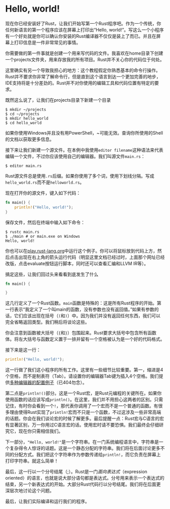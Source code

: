 # Hello, world!
现在你已经安装好了Rust，让我们开始写第一个Rust程序吧。作为一个传统，你任何新语言的第一个程序应该在屏幕上打印出“Hello, world!”。写这么一个小程序有一个好处就是你可以确认你安装的Rust编译器不仅仅是装上了而已。并且在屏幕上打印信息是一件非常常见的事情。

你需要做的第一件事就是创建一个用来写代码的文件。我喜欢在home目录下创建一个projects文件夹，用来存放我的所有项目。Rust并不关心你的代码位于何处。

这里确实有另一个导致我担心的地方：这个教程假定你熟悉基本的命令行操作。Rust并不要求你非常了解命令行，但是直到这个语言到达一个更加完善的地步，IDE支持将是十分差劲的。Rust并不对你使用的编辑工具和代码位置有特定的要求。

既然这么说了，让我们在projects目录下新建一个目录
```
$ mkdir ~/projects
$ cd ~/projects
$ mkdir hello_world
$ cd hello_world
```
如果你使用Windows并且没有用PowerShell，~可能无效。查询你所使用的Shell的文档以获取更多信息。

接下来让我们新建一个源文件。在本例中我使用`editor filename`这种语法来代表编辑一个文件，不过你应该使用自己的编辑器。我们叫源文件`main.rs`：
```
$ editor main.rs
```
Rust源文件总是使用`.rs`后缀。如果你使用了多个词，使用下划线分隔。写成`hello_world.rs`而不是`helloworld.rs`。

现在打开你的源文件，键入如下代码：
```rust
fn main() {
    println!("Hello, world!");
}
```
保存文件，然后在终端中输入如下命令：
```
$ rustc main.rs
$ ./main # or main.exe on Windows
Hello, world!
```
你也可以在[play.rust-lang.org](https://play.rust-lang.org/)中运行这个例子。你可以将鼠标放到代码上方，然后点击出现在右上角的箭头运行代码（明显这里文档已经过时，上面那个网址已经改版，点击evaluate按钮运行脚本，同时还可以查看汇编和LLVM IR等）。

搞定这些，让我们回过头来看看到底发生了什么
```rust
fn main() {

}
```
这几行定义了一个Rust函数。`main`函数是特殊的：这是所有Rust程序的开始。第一行表示“我定义了一个叫main的函数，没有参数也没有返回值。”如果有参数的话，它们应该出现在括号（`(`和`)`）中。因为我们并没有返回任何东西，我们可以完全省略返回类型。我们稍后将谈论这些。

你会注意到函数被大括号（`{`和`}`）包围起来。Rust要求大括号中包含所有函数体。将左大括号与函数定义置于一排并留有一个空格被认为是一个好的代码格式。

接下来是这一行：
```rust
println!("Hello, world!");
```
这一行做了我们这小程序的所有工作。这里有一些细节比较重要。第一，缩进是4个空格，而不是制表符（Tab）。请设置你的编辑器Tab键为插入4个空格。我们提供[多种编辑器的配置例子](https://github.com/rust-lang/rust/tree/master/src/etc/CONFIGS.html)（已404勿念）。

第二点是`println!()`部分。这是一个Rust宏，是Rust元编程的关键所在。如果你使用函数的话应该写成`println()`。在这里，我们并不用担心这两者的区别。只需记住，有时你会看到一个`!`，那代表你调用了一个宏而不是一个普通的函数。有很多理由使得Rust实现了`println!`宏而不只是一个函数，不过这涉及一些非常高端的话题。你会在我们谈论宏的时候了解更多。最后提醒一点：Rust宏与C语言的宏有显著区别，万一你用过C语言宏的话。使用宏时请不要恐惧。我们最终会仔细研究它，现在你只需相信我们。

下一部分，`"Hello, world!"`是一个字符串。在一门系统编程语言中，字符串是一个复杂得令人惊讶的话题。这是一个静态分配的字符串。我们将在后面讨论更多不同的分配方式。我们把这个字符串作为参数传递给`println!`，而它负责在屏幕上打印字符串。就这么简单！

最后，这一行以一个分号结尾（;）。Rust是一门*面向表达式*（expression oriented）的语言，也就是说大部分语句都是表达式。分号用来表示一个表达式的结束，另一个新表达式的开始。大部分Rust代码行以分号结尾。我们将在后面更深层次地讨论这个问题。

最后，让我们实际编译和运行我们的程序。
